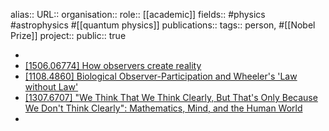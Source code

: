 alias::
URL::
organisation::
role:: [[academic]] 
fields:: #physics #astrophysics #[[quantum physics]] 
publications:: 
tags:: person, #[[Nobel Prize]]
project::
public:: true

-
- [[1506.06774] How observers create reality](https://arxiv.org/abs/1506.06774)
- [[1108.4860] Biological Observer-Participation and Wheeler's 'Law without Law'](https://arxiv.org/abs/1108.4860)
- [[1307.6707] "We Think That We Think Clearly, But That's Only Because We Don't Think Clearly": Mathematics, Mind, and the Human World](https://arxiv.org/abs/1307.6707)
-